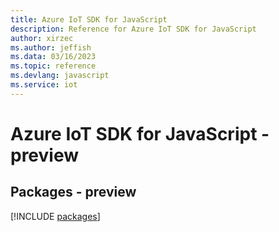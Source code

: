 ```yaml
---
title: Azure IoT SDK for JavaScript
description: Reference for Azure IoT SDK for JavaScript
author: xirzec
ms.author: jeffish
ms.data: 03/16/2023
ms.topic: reference
ms.devlang: javascript
ms.service: iot
---
```

# Azure IoT SDK for JavaScript - preview
## Packages - preview
[!INCLUDE [packages](iot-index.md)]